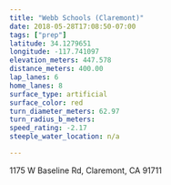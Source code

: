 ```yaml
---
title: "Webb Schools (Claremont)"
date: 2018-05-28T17:08:50-07:00
tags: ["prep"]
latitude: 34.1279651
longitude: -117.741097
elevation_meters: 447.578
distance_meters: 400.00
lap_lanes: 6
home_lanes: 8
surface_type: artificial
surface_color: red
turn_diameter_meters: 62.97
turn_radius_b_meters: 
speed_rating: -2.17
steeple_water_location: n/a

---
```

1175 W Baseline Rd, Claremont, CA 91711
<!--more-->
